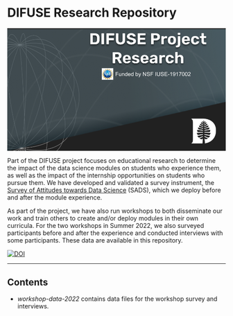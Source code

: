 # DIFUSE Research Repository

<img src="repository-assets/DIFUSE-research.png" alt="DIFUSE Project at Dartmouth College. Funded by NSF IUSE1917002" width="715" align="center" />

Part of the DIFUSE project focuses on educational research to determine the impact of the data science modules on students who experience them, as well as the impact of the internship opportunities on students who pursue them.  We have developed and validated a survey instrument, the <a href="https://github.com/difuse-dartmouth/Survey-of-Attitudes-towards-Data-Science">Survey of Attitudes towards Data Science</a> (SADS), which we deploy before and after the module experience.  

As part of the project, we have also run workshops to both disseminate our work and train others to create and/or deploy modules in their own curricula.  For the two workshops in Summer 2022, we also surveyed participants before and after the experience and conducted interviews with some participants.  These data are available in this repository.

[![DOI](https://zenodo.org/badge/632463532.svg)](https://zenodo.org/badge/latestdoi/632463532)

---

## Contents
- _workshop-data-2022_ contains data files for the workshop survey and interviews.
